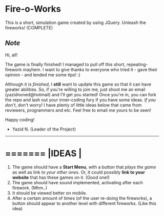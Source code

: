 Fire-o-Works
============

This is a short, simulation game created by using JQuery. Unleash the fireworks! (COMPLETE)


*Note*
---

Hi, all!

The game is finally finished! I managed to pull off this short, repeating-firework mayhem. I want to give thanks to everyone who tried it - gave their opinion - and lended me some tips! :) 

Although it is *finished*, I **still** want to update this game so that it can have greater abilities. So, if you're willing to join me, just shoot me an email (yazidnoned@hotmail) and I'll get you started! Once you're in, you can fork the repo and lash out your inner-coding fury if you have some ideas. *If you don't*, don't worry! I have plenty of little ideas below that came from reviewers, programmers and etc. Feel free to email me yours to be seen!

Happy coding!

- Yazid N. (Leader of the Project)


------------------------
 =======
 |IDEAS |
 =======

1. The game should have a **Start Menu**, with a button that *plays the game* as well as link *to your other ones*. Or, it could possibly **link to your website** that has these games on it. (Good one!)
2. The game should have sound implemented, activating after each firework. (Mhm..)
3. It should be viewed better on mobile. 
4. After a certain amount of times (of the user re-doing the fireworks), a button should appear to another level with different fireworks. (Like this idea)
